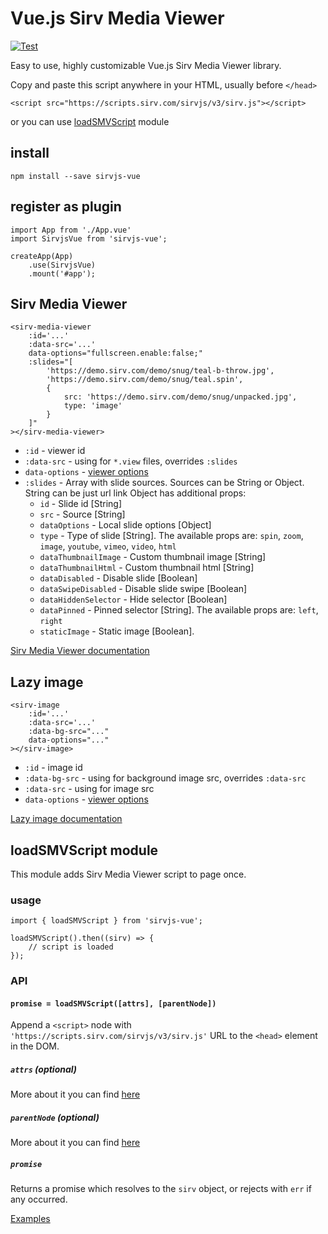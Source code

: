 # Vue.js Sirv Media Viewer

[![Test](https://github.com/sirv/sirvjs-vue/actions/workflows/test.yml/badge.svg?branch=master)](https://github.com/sirv/sirvjs-vue/actions/workflows/test.yml)

Easy to use, highly customizable Vue.js Sirv Media Viewer library.

Copy and paste this script anywhere in your HTML, usually before `</head>`
```
<script src="https://scripts.sirv.com/sirvjs/v3/sirv.js"></script>
```
or you can use [loadSMVScript](##-loadSMVScript-module) module

## install
```
npm install --save sirvjs-vue
```
## register as plugin
```
import App from './App.vue'
import SirvjsVue from 'sirvjs-vue';

createApp(App)
    .use(SirvjsVue)
    .mount('#app');
```
## Sirv Media Viewer
```
<sirv-media-viewer
    :id='...'
    :data-src='...'
    data-options="fullscreen.enable:false;"
    :slides="[
        'https://demo.sirv.com/demo/snug/teal-b-throw.jpg',
        'https://demo.sirv.com/demo/snug/teal.spin',
        {
            src: 'https://demo.sirv.com/demo/snug/unpacked.jpg',
            type: 'image'
        }
    ]"
></sirv-media-viewer>
```
- `:id` - viewer id
- `:data-src` - using for `*.view` files, overrides `:slides`
- `data-options` - [viewer options](https://sirv.com/help/articles/sirv-media-viewer/)
- `:slides` - Array with slide sources. Sources can be String or Object.
String can be just url link
Object has additional props:
  * `id` - Slide id [String]
  * `src` - Source [String]
  * `dataOptions` - Local slide options [Object]
  * `type` - Type of slide [String]. The available props are: `spin`, `zoom`, `image`, `youtube`, `vimeo`, `video`, `html`
  * `dataThumbnailImage` - Custom thumbnail image [String]
  * `dataThumbnailHtml` - Custom thumbnail html [String]
  * `dataDisabled` - Disable slide [Boolean]
  * `dataSwipeDisabled` - Disable slide swipe [Boolean]
  * `dataHiddenSelector` - Hide selector [Boolean]
  * `dataPinned` - Pinned selector [String]. The available props are: `left`, `right`
  * `staticImage` - Static image [Boolean].

[Sirv Media Viewer documentation](https://sirv.com/help/articles/sirv-media-viewer/)
## Lazy image
```
<sirv-image
    :id='...'
    :data-src='...'
    :data-bg-src="..."
    data-options="..."
></sirv-image>
```
- `:id` - image id
- `:data-bg-src` - using for background image src, overrides `:data-src`
- `:data-src` - using for image src
- `data-options` - [viewer options](https://sirv.com/help/articles/responsive-images-smv/)

[Lazy image documentation](https://sirv.com/help/articles/responsive-images-smv/)

## loadSMVScript module
This module adds Sirv Media Viewer script to page once.

### usage
```
import { loadSMVScript } from 'sirvjs-vue';

loadSMVScript().then((sirv) => {
	// script is loaded
});

```
### API
#### `promise = loadSMVScript([attrs], [parentNode])`
Append a `<script>` node with `'https://scripts.sirv.com/sirvjs/v3/sirv.js'` URL to the `<head>` element in the DOM.

##### `attrs` (optional)
More about it you can find [here](https://www.npmjs.com/package/load-script2#attrs-optional)

##### `parentNode` (optional)
More about it you can find [here](https://www.npmjs.com/package/load-script2#parentnode-optional)

##### `promise`
Returns a promise which resolves to the `sirv` object, or rejects with `err` if any occurred.


[Examples](https://test1.sirv.com/sergey/sirvjs-vue/index.html)
